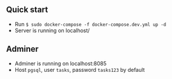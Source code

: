 ## Quick start
- Run ```$ sudo docker-compose -f docker-compose.dev.yml up -d```
- Server is running on localhost/

## Adminer
- Adminer is running on localhost:8085
- Host ```pgsql```, user ```tasks```, password ```tasks123``` by default